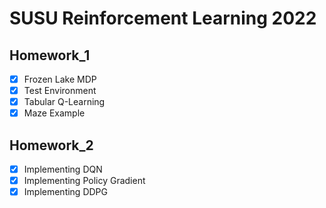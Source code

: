 # SUSU Reinforcement Learning 2022

## Homework_1

- [x] Frozen Lake MDP
- [x] Test Environment
- [x] Tabular Q-Learning
- [x] Maze Example

## Homework_2

- [x] Implementing DQN
- [x] Implementing Policy Gradient
- [x] Implementing DDPG